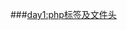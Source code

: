 ###[day1:php标签及文件头](https://github.com/soontan/one/blob/master/day1:php%E6%A0%87%E7%AD%BE%E5%8F%8A%E6%96%87%E4%BB%B6%E5%A4%B4)
